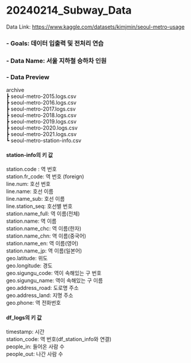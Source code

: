 # 20240214_Subway_Data
Data Link: https://www.kaggle.com/datasets/kimjmin/seoul-metro-usage   

### - Goals: 데이터 입출력 및 전처리 연습
### - Data Name: 서울 지하철 승하차 인원
### - Data Preview    
archive    
 ┣ seoul-metro-2015.logs.csv   
 ┣ seoul-metro-2016.logs.csv   
 ┣ seoul-metro-2017.logs.csv   
 ┣ seoul-metro-2018.logs.csv   
 ┣ seoul-metro-2019.logs.csv   
 ┣ seoul-metro-2020.logs.csv   
 ┣ seoul-metro-2021.logs.csv   
 ┗ seoul-metro-station-info.csv   

#### station-info의 키 값
station.code : 역 번호  
station.fr_code: 역 번호 (foreign)  
line.num: 호선 번호  
line.name: 호선 이름  
line.name_sub: 호선 이름  
line.station_seq: 호선별 번호  
station.name_full: 역 이름(전체)  
station.name: 역 이름  
station.name_chc: 역 이름(한자)  
station.name_chn: 역 이름(중국어)  
station.name_en: 역 이름(영어)  
station.name_jp: 역 이름(일본어)  
geo.latitude: 위도  
geo.longitude: 경도  
geo.sigungu_code: 역이 속해있는 구 번호  
geo.sigungu_name: 역이 속해있는 구 이름  
geo.address_road: 도로명 주소  
geo.address_land: 지명 주소  
geo.phone: 역 전화번호  

#### df_logs의 키 값  
timestamp: 시간  
station_code: 역 번호(df_station_info와 연결)  
people_in: 들어온 사람 수  
people_out: 나간 사람 수 

